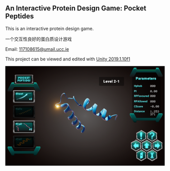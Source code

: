 ## An Interactive Protein Design Game: Pocket Peptides
This is an interactive protein design game. 

一个交互性良好的蛋白质设计游戏

Email: 117108615@umail.ucc.ie

This project can be viewed and edited with [Unity 2019.1.10f1](https://unity3d.com/unity/whats-new/2019.1.10)

![Example Image](https://github.com/TIanshuXu/Pocket-Peptides-PC/blob/master/Example_Images/Example.png)
